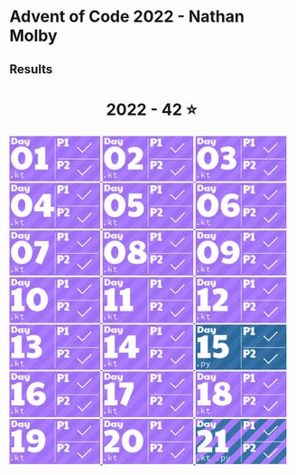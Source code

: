 # Advent of Code 2022 - Nathan Molby
## Results
<!-- AOC TILES BEGIN -->
<h1 align="center">
  2022 - 42 ⭐
</h1>
<a href="src/Day01/Day01.kt">
  <img src="Media/2022/01.png" width="161px">
</a>
<a href="src/Day02/Day02.kt">
  <img src="Media/2022/02.png" width="161px">
</a>
<a href="src/Day03/Day03.kt">
  <img src="Media/2022/03.png" width="161px">
</a>
<a href="src/Day04/Day04.kt">
  <img src="Media/2022/04.png" width="161px">
</a>
<a href="src/Day05/Day05.kt">
  <img src="Media/2022/05.png" width="161px">
</a>
<a href="src/Day06/Day06.kt">
  <img src="Media/2022/06.png" width="161px">
</a>
<a href="src/Day07/Day07.kt">
  <img src="Media/2022/07.png" width="161px">
</a>
<a href="src/Day08/Day08.kt">
  <img src="Media/2022/08.png" width="161px">
</a>
<a href="src/Day09/Day09.kt">
  <img src="Media/2022/09.png" width="161px">
</a>
<a href="src/Day10/Day10.kt">
  <img src="Media/2022/10.png" width="161px">
</a>
<a href="src/Day11/Day11.kt">
  <img src="Media/2022/11.png" width="161px">
</a>
<a href="src/Day12/Day12.kt">
  <img src="Media/2022/12.png" width="161px">
</a>
<a href="src/Day13/Day13.kt">
  <img src="Media/2022/13.png" width="161px">
</a>
<a href="src/Day14/Day14.kt">
  <img src="Media/2022/14.png" width="161px">
</a>
<a href="src/Day15/Day15.py">
  <img src="Media/2022/15.png" width="161px">
</a>
<a href="src/Day16/Day16.kt">
  <img src="Media/2022/16.png" width="161px">
</a>
<a href="src/Day17/Day17.kt">
  <img src="Media/2022/17.png" width="161px">
</a>
<a href="src/Day18/day19.kt">
  <img src="Media/2022/18.png" width="161px">
</a>
<a href="src/Day19/Day19.kt">
  <img src="Media/2022/19.png" width="161px">
</a>
<a href="src/Day20/Day20.kt">
  <img src="Media/2022/20.png" width="161px">
</a>
<a href="src/Day21/Day21.kt">
  <img src="Media/2022/21.png" width="161px">
</a>
<!-- AOC TILES END -->
